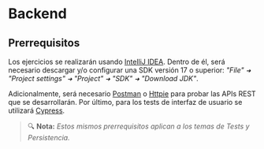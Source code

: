 # Backend
## Prerrequisitos

Los ejercicios se realizarán usando [IntelliJ IDEA](https://www.jetbrains.com/es-es/idea/). Dentro de él, será necesario descargar y/o configurar una SDK versión 17 o superior: _"File" `➜` "Project settings" `➜` "Project" `➜` "SDK" `➜` "Download JDK"_.

Adicionalmente, será necesario [Postman](https://www.postman.com/) o [Httpie](https://httpie.io/) para probar las APIs REST que se desarrollarán. Por último, para los tests de interfaz de usuario se utilizará [Cypress](https://www.cypress.io/).

> 🔍 **Nota:** _Estos mismos prerrequisitos aplican a los temas de Tests y Persistencia._
